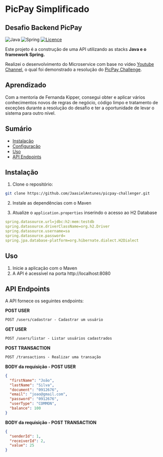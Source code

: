 # PicPay Simplificado
## Desafio Backend PicPay

![Java](https://img.shields.io/badge/java-%23ED8B00.svg?style=for-the-badge&logo=openjdk&logoColor=white)
![Spring](https://img.shields.io/badge/spring-%236DB33F.svg?style=for-the-badge&logo=spring&logoColor=white)
[![Licence](https://img.shields.io/github/license/Ileriayo/markdown-badges?style=for-the-badge)](./LICENSE)

Este projeto é a construção de uma API utilizando as stacks **Java e o framework Spring.**

Realizei o desenvolvimento do Microservice com base no vídeo [Youtube Channel](https://www.youtube.com/watch?v=QXunBiLq2SM&ab_channel=FernandaKipper%7CDev), o qual foi demonstrado a resolução do [PicPay Challenge](https://github.com/uber-archive/coding-challenge-tools/blob/master/coding_challenge.md).

## Aprendizado

Com a mentoria de Fernanda Kipper, consegui obter e aplicar vários conhecimentos novos de regras de negócio, código limpo e tratamento de exceções durante a resolução do desafio e ter a oportunidade de levar o sistema para outro nível.

## Sumário

- [Instalação](#installation)
- [Configuração](#configuration)
- [Uso](#usage)
- [API Endpoints](#api-endpoints)

## Instalação

1. Clone o repositório:

```bash
git clone https://github.com/JaasielAntunes/picpay-challenger.git
```

2. Instale as dependências com o Maven

3. Atualize o `application.properties` inserindo o acesso ao H2 Database

```yaml
spring.datasource.url=jdbc:h2:mem:testdb
spring.datasource.driverClassName=org.h2.Driver
spring.datasource.username=sa
spring.datasource.password=
spring.jpa.database-platform=org.hibernate.dialect.H2Dialect
```
## Uso

1. Inicie a aplicação com o Maven
2. A API é acessível na porta http://localhost:8080

## API Endpoints
A API fornece os seguintes endpoints:

**POST USER**
```markdown
POST /users/cadastrar - Cadastrar um usuário
```

**GET USER**
```markdown
POST /users/listar - Listar usuários cadastrados
```

**POST TRANSACTION**
```markdown
POST /transactions - Realizar uma transação
```

**BODY da requisição - POST USER**
```json
{
  "firstName": "João",
  "lastName": "Silva",
  "document": "0912676",
  "email": "joao@gmail.com",
  "password": "0912676",
  "userType": "COMMON",
  "balance": 100
}
```

**BODY da requisição - POST TRANSACTION**
```json
{
  "senderId": 1,
  "receiverId": 2,
  "value": 25
}
```
